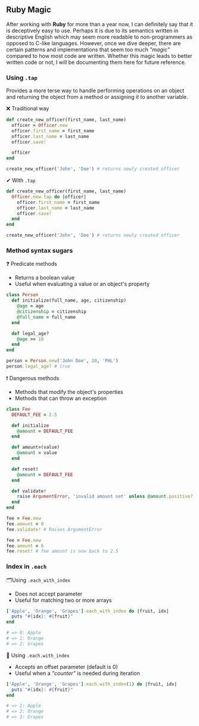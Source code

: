 ## Ruby Magic
After working with **Ruby** for more than a year now, I can definitely say that it is deceptively easy to use. Perhaps it is due to its semantics written in descriptive English which may seem more readable to non-programmers as opposed to C-like languages. However, once we dive deeper, there are certain patterns and implementations that seem too much _"magic"_ compared to how most code are written. Whether this magic leads to better written code or not, I will be documenting them here for future reference.

### Using `.tap`

Provides a more terse way to handle performing operations on an object and
returning the object from a method or assigning it to another variable.

❌ Traditional way

```rb
def create_new_officer(first_name, last_name)
  officer = Officer.new
  officer.first_name = first_name
  officer.last_name = last_name
  officer.save!

  officer
end

create_new_officer('John', 'Doe') # returns newly created officer
```

✔ With `.tap`

```rb
def create_new_officer(first_name, last_name)
  Officer.new.tap do |officer|
    officer.first_name = first_name
    officer.last_name = last_name
    officer.save!
  end
end

create_new_officer('John', 'Doe') # returns newly created officer
```

### Method syntax sugars

❓ Predicate methods
- Returns a boolean value
- Useful when evaluating a value or an object's property

```rb
class Person
  def initialize(full_name, age, citizenship)
    @age = age
    @citizenship = citizenship
    @full_name = full_name
  end

  def legal_age?
    @age >= 18
  end
end

person = Person.new('John Doe', 20, 'PHL')
person.legal_age? # true
```

❗ Dangerous methods
- Methods that modify the object's properties
- Methods that can throw an exception

```rb
class Fee
  DEFAULT_FEE = 2.5

  def initialize
    @amount = DEFAULT_FEE
  end

  def amount=(value)
    @amount = value
  end

  def reset!
    @amount = DEFAULT_FEE
  end

  def validate!
    raise ArgumentError, 'invalid amount set' unless @amount.positive?
  end
end

fee = Fee.new
fee.amount = 0
fee.validate! # Raises ArgumentError

fee = Fee.new
fee.amount = 6
fee.reset! # fee amount is now back to 2.5
```

### Index in `.each`

🗂Using `.each_with_index`
- Does not accept parameter
- Useful for matching two or more arrays

```rb
['Apple', 'Orange', 'Grapes'].each_with_index do |fruit, idx|
  puts "#{idx}: #{fruit}"
end

# => 0: Apple
# => 1: Orange
# => 2: Grapes
```

📇 Using `.each.with_index`
- Accepts an offset parameter (default is 0)
- Useful when a _"counter"_ is needed during iteration

```rb
['Apple', 'Orange', 'Grapes'].each.with_index(1) do |fruit, idx|
  puts "#{idx}: #{fruit}"
end

# => 1: Apple
# => 2: Orange
# => 3: Grapes
```
